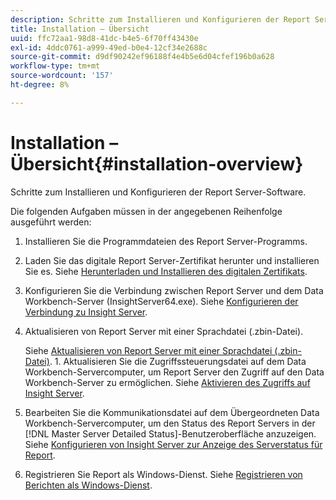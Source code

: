 ```yaml
---
description: Schritte zum Installieren und Konfigurieren der Report Server-Software.
title: Installation – Übersicht
uuid: ffc72aa1-98d8-41dc-b4e5-6f70ff43430e
exl-id: 4ddc0761-a999-49ed-b0e4-12cf34e2688c
source-git-commit: d9df90242ef96188f4e4b5e6d04cfef196b0a628
workflow-type: tm+mt
source-wordcount: '157'
ht-degree: 8%

---
```


# Installation – Übersicht{#installation-overview}

Schritte zum Installieren und Konfigurieren der Report Server-Software.

Die folgenden Aufgaben müssen in der angegebenen Reihenfolge ausgeführt werden:

1. Installieren Sie die Programmdateien des Report Server-Programms.
1. Laden Sie das digitale Report Server-Zertifikat herunter und installieren Sie es. Siehe [Herunterladen und Installieren des digitalen Zertifikats](../../../home/c-rpt-oview/c-inst-rpt/c-install-dig-cert/c-install-dig-cert.md#concept-5a61fc67df3643598c7c403962075f76).
1. Konfigurieren Sie die Verbindung zwischen Report Server und dem Data Workbench-Server (InsightServer64.exe). Siehe [Konfigurieren der Verbindung zu Insight Server](../../../home/c-rpt-oview/c-inst-rpt/t-config-conn-ins-svr.md#task-a3ca949c43244782b658fb4437fd724c).
1. Aktualisieren von Report Server mit einer Sprachdatei (.zbin-Datei).

   Siehe [Aktualisieren von Report Server mit einer Sprachdatei (.zbin-Datei)](../../../home/c-rpt-oview/c-inst-rpt/c-zbin-file-update.md#concept-5637a8f52b7643759e423c2068b4126b). 1. Aktualisieren Sie die Zugriffssteuerungsdatei auf dem Data Workbench-Servercomputer, um Report Server den Zugriff auf den Data Workbench-Server zu ermöglichen. Siehe [Aktivieren des Zugriffs auf Insight Server](../../../home/c-rpt-oview/c-inst-rpt/t-en-acc-ins-svr.md#task-e7b95cf9cb194842ad72fa534c56c3cc).
1. Bearbeiten Sie die Kommunikationsdatei auf dem Übergeordneten Data Workbench-Servercomputer, um den Status des Report Servers in der [!DNL Master Server Detailed Status]-Benutzeroberfläche anzuzeigen. Siehe [Konfigurieren von Insight Server zur Anzeige des Serverstatus für Report](../../../home/c-rpt-oview/c-inst-rpt/t-display-svr-st-rpt.md#task-a14d096f85924d9b93eef950591f93a8).
1. Registrieren Sie Report als Windows-Dienst. Siehe [Registrieren von Berichten als Windows-Dienst](../../../home/c-rpt-oview/c-inst-rpt/t-reg-rpt-win-svc.md#task-a8762d7818ed4cfd87e616db6a68b3a6).
